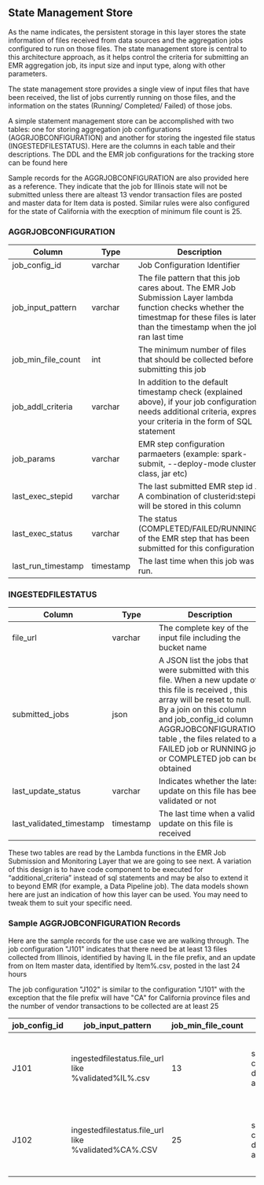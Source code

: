 

## State Management Store

As the name indicates, the persistent storage in this layer stores the state information of files received from data sources and the aggregation jobs configured to run on those files. The state management store is central to this architecture approach, as it helps control the criteria for submitting an EMR aggregation job, its input size and input type, along with other parameters.

The state management store provides a single view of input files that have been received, the list of jobs currently running on those files, and the information on the states (Running/ Completed/ Failed) of those jobs.

A simple statement management store can be accomplished with two tables: one for storing aggregation job configurations (AGGRJOBCONFIGURATION) and another for storing the ingested file status (INGESTEDFILESTATUS). Here are the columns in each table and their descriptions. The DDL and the EMR job configurations for the tracking store can be found here

Sample records for the AGGRJOBCONFIGURATION are also provided here as a reference. They indicate that the job for Illinois state will not be submitted unless there are alteast 13 vendor transaction files are posted and master data for Item data is posted. Similar rules were also configured for the state of California with the execption of minimum file count is 25.



### AGGRJOBCONFIGURATION
| Column | Type | Description |
| ------ |----- | -------------- |
| job_config_id | varchar | Job Configuration Identifier |
| job_input_pattern | varchar | The file pattern that this job cares about. The EMR Job Submission Layer lambda function checks whether the timestmap for these files is later than the timestamp when the job ran last time |
| job_min_file_count | int | The minimum number of files that should be collected before submitting this job |
| job_addl_criteria | varchar | In addition to the default timestamp check (explained above), if your job configuration needs additional criteria, express your criteria in the form of SQL statement |
| job_params | varchar | EMR step configuration parmaeters (example: spark-submit, --deploy-mode cluster, class, jar etc) |
| last_exec_stepid | varchar  | The last submitted EMR step id . A combination of clusterid:stepid will be stored in this column |
| last_exec_status | varchar | The status (COMPLETED/FAILED/RUNNING) of the EMR step that has been submitted for this configuration |
| last_run_timestamp | timestamp | The last time when this job was run. |



### INGESTEDFILESTATUS
| Column | Type | Description |
| ------ | ---- | ------------ |
| file_url | varchar | The complete key  of the input file including the bucket name |
| submitted_jobs | json | A JSON list  the jobs that were submitted  with this file.  When a new update of this file is received , this array will be reset to null. By a  join on this column and job_config_id  column AGGRJOBCONFIGURATION table ,  the files related to a FAILED job or RUNNING job or COMPLETED job can be obtained |
| last_update_status | varchar | Indicates whether the latest update on this file has been validated or not |
| last_validated_timestamp | timestamp | The last time when a valid update on this file is received |

These two tables are read by the Lambda functions in the EMR Job Submission and Monitoring Layer that we are going to see next. A variation of this design is to have code component to be executed for “additional_criteria” instead of sql statements and may be also to extend it to beyond EMR (for example, a Data Pipeline job). The data models shown here are just an indication of how this layer can be used. You may need to tweak them to suit your specific need.


### Sample AGGRJOBCONFIGURATION Records

Here are the sample records for the use case we are walking through. The job configuration "J101" indicates that there need be at least 13 files collected from Illinois, identified by having IL in the file prefix,  and an update from on Item master data, identified by Item%.csv, posted in the last 24 hours

The job configuration "J102" is similar to the configuration "J101" with the exception that the file prefix will have "CA" for California province files and the number of vendor transactions to be collected are at least 25

| job_config_id	| job_input_pattern |	job_min_file_count | job_params | additional_criteria |	last_exec_stepid | last_exec_status |	last_run_timestamp |
| ------------ | ---------------- | --------- | ----------- | ---------- | -------- | --------- | ---------- |
| J101 |	ingestedfilestatus.file_url like %validated%IL%.csv |	13 | spark-submit,--deploy-mode,cluster,--class,com.amazonaws.bigdatablog.edba.emr.ProcessVendorTrasactions,s3://event-driven-batch-analytics/code/eventdrivenanalytics.jar,s3://event-driven-batch-analytics/validated/data/source-identical/IL*.csv | select 1 from ingestedfilestatus where file_url like '%Item%.csv' and last_validated_timestamp > current_timestamp - interval 1 day | |  | |
| J102 |	ingestedfilestatus.file_url like %validated%CA%.CSV	| 25 | spark-submit,--deploy-mode,cluster,--class,com.amazonaws.bigdatablog.edba.emr.ProcessVendorTrasactions,s3://event-driven-batch-analytics/code/eventdrivenanalytics.jar,s3://event-driven-batch-analytics/validated/data/source-identical/CA*.csv |	select 1 from ingestedfilestatus where file_url like '%Item%.csv' and last_validated_timestamp > current_timestamp - interval 1 day |  | | |
